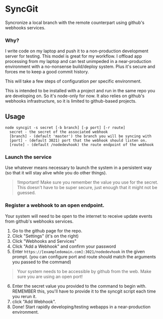 # SyncGit
Syncronize a local branch with the remote counterpart using github's webhooks services.

### Why?
I write code on my laptop and push it to a non-production development server for testing. This model is great for my workflow. I offload app processing from my laptop and can test unimpeded in a near-production environment with a no-nonsense build/deploy system. Plus it's secure and forces me to keep a good commit history.

This will take a few steps of configuration per specific environment.

This is intended to be installed with a project and run in the same repo you are developing on. So it's node-only for now. It also relies on github's webhooks infrastructure, so it is limited to github-based projects.

## Usage
  ```
  node syncgit -s secret [-b branch] [-p port] [-r route]
    secret - the secret of the associated webhook
    [branch] - (default 'master') the branch you will be syncing with
    [port] - (default 3021) port that the webhook should listen on.
    [route] - (default /nodedevhook) the route endpoint of the webhook
  ```

### Launch the service
Use whatever means necessary to launch the system in a persistent way (so that it will stay alive while you do other things).
>!Important! Make sure you remember the value you use for the secret. This doesn't have to be super secure, just enough that it might not be guessed.

### Register a webhook to an open endpoint.
Your system will need to be open to the internet to receive update events from github's webhooks services.

1. Go to the github page for the repo.
2. Click "Settings" (it's on the right)
3. Click "Webhooks and Services"
4. Click "Add a Webhook" and confirm your password
5. Enter `https://[exampledomain.com]:3021/nodedevhook` in the given prompt. (you can configure port and route should match the arguments you passed to the command)

>Your system needs to be accessible by github from the web. Make sure you are using an open port!

6. Enter the secret value you provided to the command to begin with. REMEMBER this, you'll have to provide it to the syncgit script each time you rerun it.
7. click "Add Webhook".
8. Done! Start rapidly developing/testing webapps in a near-production environment.

